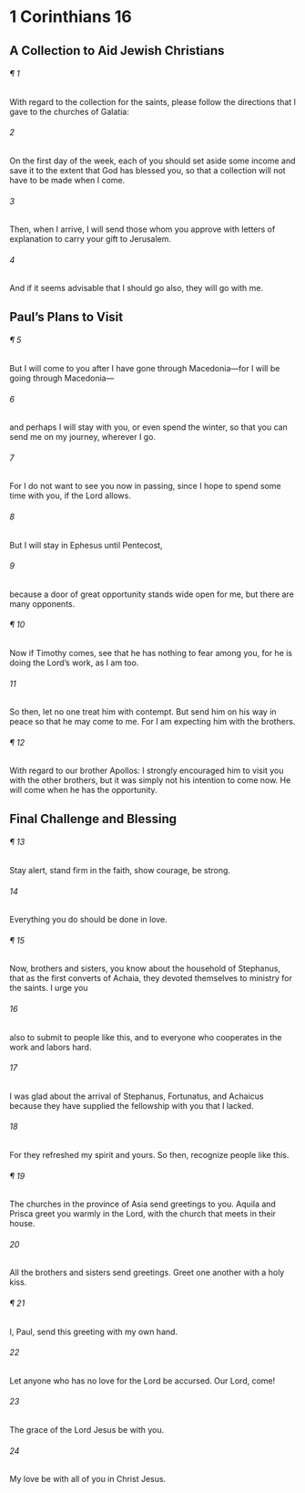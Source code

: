 # 1 Corinthians 16
## A Collection to Aid Jewish Christians
###### ¶ 1
With regard to the collection for the saints, please follow the directions that I gave to the churches of Galatia:
###### 2
On the first day of the week, each of you should set aside some income and save it to the extent that God has blessed you, so that a collection will not have to be made when I come.
###### 3
Then, when I arrive, I will send those whom you approve with letters of explanation to carry your gift to Jerusalem.
###### 4
And if it seems advisable that I should go also, they will go with me.
## Paul’s Plans to Visit
###### ¶ 5
But I will come to you after I have gone through Macedonia—for I will be going through Macedonia—
###### 6
and perhaps I will stay with you, or even spend the winter, so that you can send me on my journey, wherever I go.
###### 7
For I do not want to see you now in passing, since I hope to spend some time with you, if the Lord allows.
###### 8
But I will stay in Ephesus until Pentecost,
###### 9
because a door of great opportunity stands wide open for me, but there are many opponents.
###### ¶ 10
Now if Timothy comes, see that he has nothing to fear among you, for he is doing the Lord’s work, as I am too.
###### 11
So then, let no one treat him with contempt. But send him on his way in peace so that he may come to me. For I am expecting him with the brothers.
###### ¶ 12
With regard to our brother Apollos: I strongly encouraged him to visit you with the other brothers, but it was simply not his intention to come now. He will come when he has the opportunity.
## Final Challenge and Blessing
###### ¶ 13
Stay alert, stand firm in the faith, show courage, be strong.
###### 14
Everything you do should be done in love.
###### ¶ 15
Now, brothers and sisters, you know about the household of Stephanus, that as the first converts of Achaia, they devoted themselves to ministry for the saints. I urge you
###### 16
also to submit to people like this, and to everyone who cooperates in the work and labors hard.
###### 17
I was glad about the arrival of Stephanus, Fortunatus, and Achaicus because they have supplied the fellowship with you that I lacked.
###### 18
For they refreshed my spirit and yours. So then, recognize people like this.
###### ¶ 19
The churches in the province of Asia send greetings to you. Aquila and Prisca greet you warmly in the Lord, with the church that meets in their house.
###### 20
All the brothers and sisters send greetings. Greet one another with a holy kiss.
###### ¶ 21
I, Paul, send this greeting with my own hand.
###### 22
Let anyone who has no love for the Lord be accursed. Our Lord, come!
###### 23
The grace of the Lord Jesus be with you.
###### 24
My love be with all of you in Christ Jesus.
